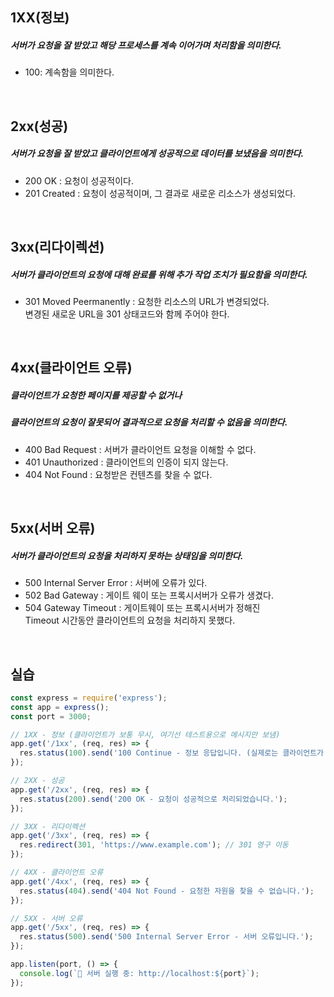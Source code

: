 ## 1XX(정보)
##### 서버가 요청을 잘 받았고 해당 프로세스를 계속 이어가며 처리함을 의미한다. <br>
- 100: 계속함을 의미한다.

<br>

## 2xx(성공)
##### 서버가 요청을 잘 받았고 클라이언트에게 성공적으로 데이터를 보냈음을 의미한다. <br>
- 200 OK : 요청이 성공적이다.
- 201 Created : 요청이 성공적이며, 그 결과로 새로운 리소스가 생성되었다.

<br>

## 3xx(리다이렉션)
##### 서버가 클라이언트의 요청에 대해 완료를 위해 추가 작업 조치가 필요함을 의미한다. <br>
- 301 Moved Peermanently : 요청한 리소스의 URL가 변경되었다. <br>
변경된 새로운 URL을 301 상태코드와 함께 주어야 한다.<br>

<br>

## 4xx(클라이언트 오류)
##### 클라이언트가 요청한 페이지를 제공할 수 없거나  <br>
##### 클라이언트의 요청이 잘못되어 결과적으로 요청을 처리할 수 없음을 의미한다.<br> 
- 400 Bad Request : 서버가 클라이언트 요청을 이해할 수 없다.<br> 
- 401 Unauthorized : 클라이언트의 인증이 되지 않는다. <br>
- 404 Not Found : 요청받은 컨텐츠를 찾을 수 없다. <br>

<br>

## 5xx(서버 오류)
##### 서버가 클라이언트의 요청을 처리하지 못하는 상태임을 의미한다. <br>
- 500 Internal Server Error : 서버에 오류가 있다. <br>
- 502 Bad Gateway : 게이트 웨이 또는 프록시서버가 오류가 생겼다. <br>
- 504 Gateway Timeout : 게이트웨이 또는 프록시서버가 정해진 <br>
Timeout 시간동안 클라이언트의 요청을 처리하지 못했다. <br>

<br>

## 실습
```node.js
const express = require('express');
const app = express();
const port = 3000;

// 1XX - 정보 (클라이언트가 보통 무시, 여기선 테스트용으로 메시지만 보냄)
app.get('/1xx', (req, res) => {
  res.status(100).send('100 Continue - 정보 응답입니다. (실제로는 클라이언트가 처리하지 않을 수 있음)');
});

// 2XX - 성공
app.get('/2xx', (req, res) => {
  res.status(200).send('200 OK - 요청이 성공적으로 처리되었습니다.');
});

// 3XX - 리다이렉션
app.get('/3xx', (req, res) => {
  res.redirect(301, 'https://www.example.com'); // 301 영구 이동
});

// 4XX - 클라이언트 오류
app.get('/4xx', (req, res) => {
  res.status(404).send('404 Not Found - 요청한 자원을 찾을 수 없습니다.');
});

// 5XX - 서버 오류
app.get('/5xx', (req, res) => {
  res.status(500).send('500 Internal Server Error - 서버 오류입니다.');
});

app.listen(port, () => {
  console.log(`📡 서버 실행 중: http://localhost:${port}`);
});
```

